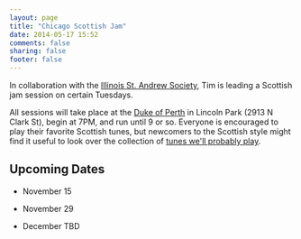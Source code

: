 ```yaml
---
layout: page
title: "Chicago Scottish Jam"
date: 2014-05-17 15:52
comments: false
sharing: false
footer: false
---
```

In collaboration with the [Illinois St. Andrew
Society](http://www.chicagoscots.org/), Tim is leading a Scottish jam session
on certain Tuesdays.

All sessions will take place at the [Duke of Perth](http://dukeofperth.com/) in
Lincoln Park (2913 N Clark St), begin at 7PM, and run until 9 or so.  Everyone
is encouraged to play their favorite Scottish tunes, but newcomers to the
Scottish style might find it useful to look over the collection of [tunes we'll
probably play](assets/jam-tunes.pdf).

## Upcoming Dates

* November 15

* November 29

* December TBD
